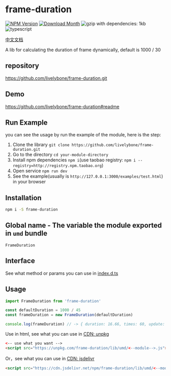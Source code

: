 # frame-duration
[![NPM Version](http://img.shields.io/npm/v/frame-duration.svg?style=flat-square)](https://www.npmjs.com/package/frame-duration)
[![Download Month](http://img.shields.io/npm/dm/frame-duration.svg?style=flat-square)](https://www.npmjs.com/package/frame-duration)
![gzip with dependencies: 1kb](https://img.shields.io/badge/gzip--with--dependencies-1kb-brightgreen.svg "gzip with dependencies: 1kb")
![typescript](https://img.shields.io/badge/typescript-supported-blue.svg "typescript")

[中文文档](./README-CN.md)

A lib for calculating the duration of frame dynamically, default is 1000 / 30

## repository
https://github.com/livelybone/frame-duration.git

## Demo
https://github.com/livelybone/frame-duration#readme

## Run Example
you can see the usage by run the example of the module, here is the step:

1. Clone the library `git clone https://github.com/livelybone/frame-duration.git`
2. Go to the directory `cd your-module-directory`
3. Install npm dependencies `npm i`(use taobao registry: `npm i --registry=http://registry.npm.taobao.org`)
4. Open service `npm run dev`
5. See the example(usually is `http://127.0.0.1:3000/examples/test.html`) in your browser

## Installation
```bash
npm i -S frame-duration
```

## Global name - The variable the module exported in `umd` bundle
`FrameDuration`

## Interface
See what method or params you can use in [index.d.ts](./index.d.ts)

## Usage
```js
import FrameDuration from 'frame-duration'

const defaultDuration = 1000 / 45
const frameDuration = new FrameDuration(defaultDuration)

console.log(frameDuration) // -> { duration: 16.66, times: 60, update: [function] }
```

Use in html, see what you can use in [CDN: unpkg](https://unpkg.com/frame-duration/lib/umd/)
```html
<-- use what you want -->
<script src="https://unpkg.com/frame-duration/lib/umd/<--module-->.js"></script>
```

Or，see what you can use in [CDN: jsdelivr](https://cdn.jsdelivr.net/npm/frame-duration/lib/umd/)
```html
<script src="https://cdn.jsdelivr.net/npm/frame-duration/lib/umd/<--module-->.js"></script>
```
